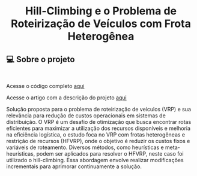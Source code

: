 # <p align="center"> <b> Hill-Climbing e o Problema de Roteirização de Veículos com Frota Heterogênea </b> 

##  💻 Sobre o projeto</br> </br> 

Acesse o código completo <a href="entrega_v10_final.py"> aqui </a>

Acesse o artigo com a descrição do projeto <a href="Artigo - Hill Climbing -  PO2a.docx"> aqui </a>

Solução proposta para o problema de roteirização de veículos (VRP) e sua relevância para redução de custos operacionais em sistemas de distribuição. O VRP é um desafio de otimização que busca encontrar rotas eficientes para maximizar a utilização dos recursos disponíveis e melhoria na eficiência logística, o estudo foca no VRP com frotas heterogêneas e restrição de recursos (HFVRP), onde o objetivo é reduzir os custos fixos e variáveis de roteamento. Diversos métodos, como heurísticas e meta-heurísticas, podem ser aplicados para resolver o HFVRP, neste caso foi utilizado o hill-climbing. Essa abordagem envolve realizar modificações incrementais para aprimorar continuamente a solução.
